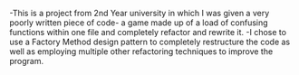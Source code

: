 -This is a project from 2nd Year university in which I was given a very poorly written piece of code- a game made up of a load of confusing functions within one file and completely refactor and rewrite it.
-I chose to use a Factory Method design pattern to completely restructure the code as well as employing multiple other refactoring techniques to improve the program.
